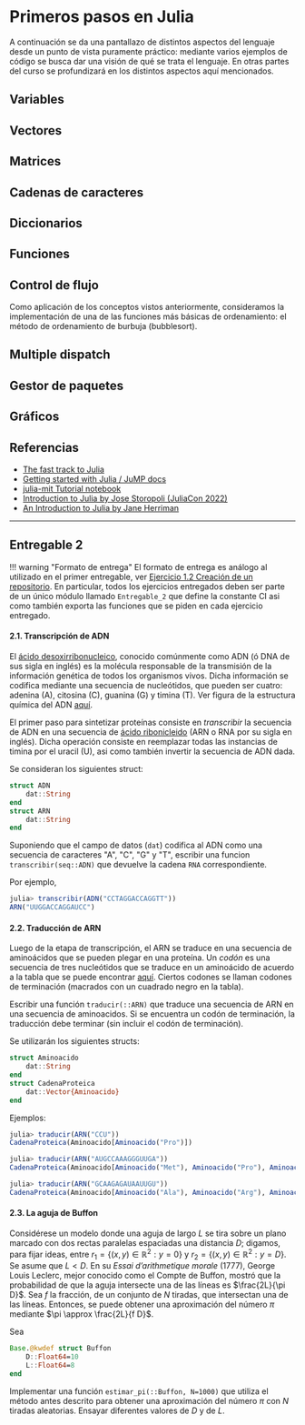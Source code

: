 # Primeros pasos en Julia

A continuación se da una pantallazo de distintos aspectos del lenguaje desde un punto de vista puramente práctico: mediante varios ejemplos de código se busca dar una visión de qué se trata el lenguaje. En otras partes del curso se profundizará en los distintos aspectos aquí mencionados.


## Variables

## Vectores

## Matrices

## Cadenas de caracteres


## Diccionarios


## Funciones


## Control de flujo


Como aplicación de los conceptos vistos anteriormente, consideramos la implementación de una de las funciones más básicas de ordenamiento: el método de ordenamiento de burbuja (bubblesort).

## Multiple dispatch


## Gestor de paquetes


## Gráficos


## Referencias

- [The fast track to Julia](https://juliadocs.github.io/Julia-Cheat-Sheet)
- [Getting started with Julia / JuMP docs](https://jump.dev/JuMP.jl/stable/tutorials/getting_started/getting_started_with_julia/#Getting-started-with-Julia)
- [julia-mit Tutorial notebook](https://github.com/mitmath/julia-mit/blob/master/Tutorial.ipynb)
- [Introduction to Julia by Jose Storopoli (JuliaCon 2022)](https://www.youtube.com/watch?v=uiQpwMQZBTA)
- [An Introduction to Julia by Jane Herriman](https://www.youtube.com/watch?v=8h8rQyEpiZA)
 
---

## Entregable 2

!!! warning "Formato de entrega"
    El formato de entrega es análogo al utilizado en el primer entregable, ver [Ejercicio 1.2 Creación de un repositorio](https://mforets.github.io/computacion-cientifica-en-julia/dev/Herramientas/Entorno_de_desarrollo/#.2.-Creaci%C3%B3n-de-un-repositorio). En particular, todos los ejercicios entregados deben ser parte de un único módulo llamado `Entregable_2` que define la constante CI asi como también exporta las funciones que se piden en cada ejercicio entregado.

#### 2.1. Transcripción de ADN

El [ácido desoxirribonucleico](https://es.wikipedia.org/wiki/%C3%81cido_desoxirribonucleico), conocido comúnmente como ADN (ó DNA de sus sigla en inglés) es la molécula responsable de la transmisión de la información genética de todos los organismos vivos. Dicha información se codifica mediante una secuencia de nucleótidos, que pueden ser cuatro: adenina (A), citosina (C), guanina (G) y timina (T). Ver figura de la estructura química del ADN [aquí](https://en.wikipedia.org/wiki/File:DNA_chemical_structure.svg).

El primer paso para sintetizar proteínas consiste en *transcribir* la secuencia de ADN en una secuencia de [ácido ribonicleido](https://es.wikipedia.org/wiki/%C3%81cido_ribonucleico) (ARN o RNA por su sigla en inglés). Dicha operación consiste en reemplazar todas las instancias de timina por el uracil (U), asi como también invertir la secuencia de ADN dada.

Se consideran los siguientes struct:

```julia
struct ADN
    dat::String
end
struct ARN
    dat::String
end
```
Suponiendo que el campo de datos (`dat`) codifica al ADN como una secuencia de caracteres "A", "C", "G" y "T", escribir una funcion `transcribir(seq::ADN)` que devuelve la cadena `RNA` correspondiente.

Por ejemplo,

```julia
julia> transcribir(ADN("CCTAGGACCAGGTT"))
ARN("UUGGACCAGGAUCC")
```

#### 2.2. Traducción de ARN

Luego de la etapa de transcripción, el ARN se traduce en una secuencia de aminoácidos que se pueden plegar en una proteína. 
Un *codón* es una secuencia de tres nucleótidos que se traduce en un aminoácido de acuerdo a la tabla que se puede encontrar [aquí](https://en.wikipedia.org/wiki/File:Aminoacids_table.svg). Ciertos codones se llaman codones de terminación (macrados con un cuadrado negro en la tabla).

Escribir una función `traducir(::ARN)` que traduce una secuencia de ARN en una secuencia de aminoacidos. Si se encuentra un codón de terminación, la traducción debe terminar (sin incluir el codón de terminación).

Se utilizarán los siguientes structs:

```julia
struct Aminoacido
    dat::String
end
struct CadenaProteica
    dat::Vector{Aminoacido}
end
```

Ejemplos:

```julia
julia> traducir(ARN("CCU"))
CadenaProteica(Aminoacido[Aminoacido("Pro")])

julia> traducir(ARN("AUGCCAAAGGGUUGA"))
CadenaProteica(Aminoacido[Aminoacido("Met"), Aminoacido("Pro"), Aminoacido("Lys"), Aminoacido("Gly")])

julia> traducir(ARN("GCAAGAGAUAAUUGU"))
CadenaProteica(Aminoacido[Aminoacido("Ala"), Aminoacido("Arg"), Aminoacido("Asp"), Aminoacido("Asn"), Aminoacido("Cys")])
```

#### 2.3. La aguja de Buffon

Considérese un modelo donde una aguja de largo $L$ se tira sobre un plano marcado con dos rectas paralelas espaciadas una distancia $D$; digamos, para fijar ideas, entre $r_1 = \{(x,y) \in \mathbb{R}^2: y = 0\}$ y $r_2 = \{(x,y) \in \mathbb{R}^2: y = D\}$. Se asume que $L < D$. En su *Essai d’arithmetique morale* (1777), George Louis Leclerc, mejor conocido como el Compte de Buffon, mostró que la probabilidad de que la aguja intersecte una de las líneas es $\frac{2L}{\pi D}$. Sea $f$ la fracción, de un conjunto de $N$ tiradas, que intersectan una de las líneas. Entonces, se puede obtener una aproximación del número $\pi$ mediante $\pi \approx \frac{2L}{f D}$. 

Sea

```julia
Base.@kwdef struct Buffon
    D::Float64=10
    L::Float64=8
end
```
Implementar una función `estimar_pi(::Buffon, N=1000)` que utiliza el método antes descrito para obtener una aproximación del número $\pi$ con $N$ tiradas aleatorias. Ensayar diferentes valores de $D$ y de $L$.




